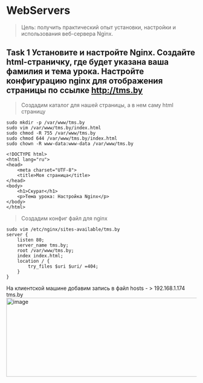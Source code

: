 # WebServers
> Цель: получить практический опыт установки, настройки и использования веб-сервера Nginx.

## Task 1 Установите и настройте Nginx. Создайте html-страничку, где будет указана ваша фамилия и тема урока. Настройте конфигурацию nginx для отображения страницы по ссылке http://tms.by
> Создадим каталог для нашей страницы, а в нем саму html страницу
```
sudo mkdir -p /var/www/tms.by
sudo vim /var/www/tms.by/index.html
sudo chmod -R 755 /var/www/tms.by
sudo chmod 644 /var/www/tms.by/index.html
sudo chown -R www-data:www-data /var/www/tms.by
```
```
<!DOCTYPE html>
<html lang="ru">
<head>
    <meta charset="UTF-8">
    <title>Моя страница</title>
</head>
<body>
    <h1>Скурат</h1>
    <p>Тема урока: Настройка Nginx</p>
</body>
</html>
```
> Создадим конфиг файл для nginx
```
sudo vim /etc/nginx/sites-available/tms.by
server {
    listen 80;
    server_name tms.by;
    root /var/www/tms.by;
    index index.html;
    location / {
        try_files $uri $uri/ =404;
    }
}
```
На клиентской машине добавим запись в файл hosts - > 192.168.1.174 tms.by
<img width="517" height="209" alt="image" src="https://github.com/user-attachments/assets/986a44ff-0b2e-43a8-947d-44f9ec27179a" />







